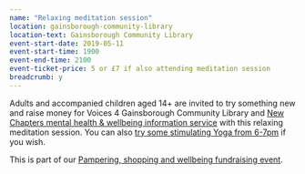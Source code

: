 ```yaml
---
name: "Relaxing meditation session"
location: gainsborough-community-library
location-text: Gainsborough Community Library
event-start-date: 2019-05-11
event-start-time: 1900
event-end-time: 2100
event-ticket-price: 5 or £7 if also attending meditation session
breadcrumb: y
---
```


Adults and accompanied children aged 14+ are invited to try something new and raise money for Voices 4 Gainsborough Community Library and [New Chapters mental health & wellbeing information service](/health/) with this relaxing meditation session. You can also [try some stimulating Yoga from 6-7pm](/events/gainsborough-2019-05-11-stimulating-yoga/) if you wish.

This is part of our [Pampering, shopping and wellbeing fundraising event](/events/gainsborough-2019-05-11-wellbeing-event/).
